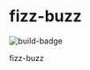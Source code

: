 # fizz-buzz

![build-badge](https://codebuild.us-east-1.amazonaws.com/badges?uuid=eyJlbmNyeXB0ZWREYXRhIjoiWVhndm5LTzVjTDNiYVNiYWcvUnppWWFXMnRFc2pvNVllVnNaaXVlZkFoSFBFaytlOGpnRmZ2SXF4bHRpK1pKcDdOMkVLZnlWMVpEZGhSb3JDekpCRDdjPSIsIml2UGFyYW1ldGVyU3BlYyI6ImN5MjUxRmFsVVJYazZNcDciLCJtYXRlcmlhbFNldFNlcmlhbCI6MX0%3D&branch=master)

fizz-buzz
